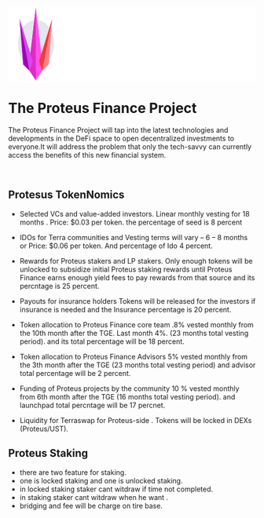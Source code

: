 <a href="https://proteus.finance/" title="Proteus Finance"><img align="center" src="assets/logo_with_text.svg" height="150" alt="Logo" /></a>
<br />


# The Proteus Finance Project


The Proteus Finance Project will tap into the latest technologies and developments in the DeFi space to open decentralized investments to everyone.It will address the problem that only the tech-savvy can currently access the
benefits of this new financial system.

<br />

## Protesus TokenNomics

- Selected VCs and value-added investors. Linear monthly vesting for 18 months . Price: $0.03 per token. the percentage of seed is 8 percent 

- IDOs for Terra communities and Vesting terms will vary – 6 – 8 months or Price: $0.06 per token. And percentage of Ido 4 percent.

- Rewards for Proteus stakers and LP stakers. Only enough tokens will be unlocked to subsidize initial Proteus staking rewards until Proteus Finance earns enough yield fees to pay rewards from that source and its percntage is  25 percent.

- Payouts for insurance holders Tokens will be released for the investors if insurance is needed and the Insurance percentage is 20 percent.

- Token allocation to Proteus Finance core team .8% vested monthly from the 10th month after the TGE. Last month 4%.
(23 months total vesting period). and its total percentage will be 18 percent.

- Token allocation to Proteus Finance Advisors 5% vested monthly from the 3th month after the TGE (23 months total
vesting period) and advisor total percentage will be 2 percent.

- Funding of Proteus projects by the community 10 % vested monthly from 6th month after the TGE (16 months total
vesting period). and launchpad total percntage will be 17 percnet.

- Liquidity for Terraswap for Proteus-side . Tokens will be locked in DEXs (Proteus/UST).


## Proteus Staking

- there are two feature for staking.
- one is locked staking and one is unlocked staking.
- in locked staking staker cant witdraw if time not completed.
- in  staking staker cant witdraw when he want .
- bridging and fee will be charge on tire base.



